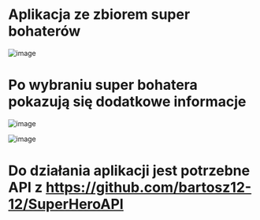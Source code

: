 # Aplikacja ze zbiorem super bohaterów
![image](https://github.com/bartosz12-12/SuperHeroFrontAngular/assets/73654110/13c753a9-4fd5-4a2f-9560-9b2e9c701571)

# Po wybraniu super bohatera pokazują się dodatkowe informacje
![image](https://github.com/bartosz12-12/SuperHeroFrontAngular/assets/73654110/fe83629a-1868-481a-aa8d-4c0a9bbf60b8)

![image](https://github.com/bartosz12-12/SuperHeroFrontAngular/assets/73654110/d884b59d-347a-4aa2-a6b5-988fb38aeeb7)

# Do działania aplikacji jest potrzebne API z https://github.com/bartosz12-12/SuperHeroAPI


